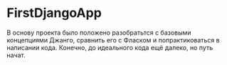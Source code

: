 # FirstDjangoApp
В основу проекта было положено разобратьтся с базовыми концепциями Джанго, сравнить его с Фласком и попрактиковаться в написании кода.
Конечно, до идеального кода ещё далеко, но путь начат.
